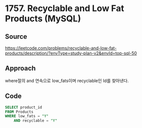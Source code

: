 # 1757. Recyclable and Low Fat Products (MySQL)

## Source

https://leetcode.com/problems/recyclable-and-low-fat-products/description/?envType=study-plan-v2&envId=top-sql-50

## Approach

where절의 and 연속으로 low_fats이며 recyclable인 Id를 찾아낸다.

## Code

```sql
SELECT product_id
FROM Products
WHERE low_fats = "Y"
    AND recyclable = "Y"
```
